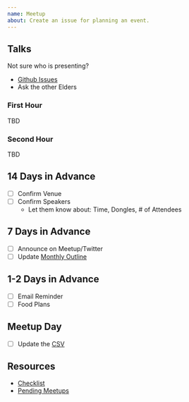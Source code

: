 ```yaml
---
name: Meetup
about: Create an issue for planning an event.
---
```


## Talks

Not sure who is presenting?

* [Github Issues](https://github.com/peidevs/Event_Resources/issues?utf8=%E2%9C%93&q=is%3Aissue+is%3Aopen+label%3Aquestion)
* Ask the other Elders

<!--Event Ideas

Presentation
- [ ] Speaker:
- [ ] Title:
- [ ] Description
- [ ] Intro/Bio

Lightning Talks
- [ ] Whiteboard & Markers
- [ ] Signup Sheet

Socializing

-->

### First Hour

TBD

### Second Hour

TBD

## 14 Days in Advance

- [ ] Confirm Venue
- [ ] Confirm Speakers
  - Let them know about: Time, Dongles, # of Attendees

## 7 Days in Advance

- [ ] Announce on Meetup/Twitter
- [ ] Update [Monthly Outline](https://github.com/peidevs/Event_Resources/blob/master/MeetUps.md)

## 1-2 Days in Advance

- [ ] Email Reminder
- [ ] Food Plans

## Meetup Day

- [ ] Update the [CSV](https://github.com/peidevs/Event_Resources/blob/master/MeetUps.csv)

## Resources

* [Checklist](https://github.com/peidevs/Event_Resources/blob/master/Checklist.md)
* [Pending Meetups](https://github.com/peidevs/Event_Resources/blob/master/PendingMeetUps.md)
